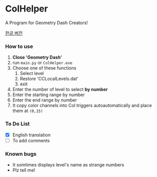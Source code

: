 # ColHelper
A Program for Geometry Dash Creators!

[한글 버전](README_KR.md)

### How to use
1. **Close 'Geometry Dash'**
1. run `main.py` or `ColHelper.exe`
2. Choose one of these functions
    1. Select level
    2. Restore 'CCLocalLevels.dat'
    3. exit
3. Enter the number of level to select **by number**
4. Enter the starting range by number
5. Enter the end range by number
6. It copy color channels into Col triggers autoautomatically and place them at `(0,15)`

### To Do List
- [x] English translation
- [ ] To add comments

### Known bugs
* It somtimes displays level's name as strange numbers
* Plz tell me!
